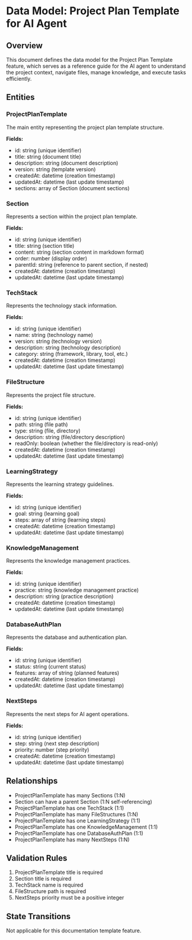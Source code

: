 # Data Model: Project Plan Template for AI Agent

## Overview
This document defines the data model for the Project Plan Template feature, which serves as a reference guide for the AI agent to understand the project context, navigate files, manage knowledge, and execute tasks efficiently.

## Entities

### ProjectPlanTemplate
The main entity representing the project plan template structure.

**Fields:**
- id: string (unique identifier)
- title: string (document title)
- description: string (document description)
- version: string (template version)
- createdAt: datetime (creation timestamp)
- updatedAt: datetime (last update timestamp)
- sections: array of Section (document sections)

### Section
Represents a section within the project plan template.

**Fields:**
- id: string (unique identifier)
- title: string (section title)
- content: string (section content in markdown format)
- order: number (display order)
- parentId: string (reference to parent section, if nested)
- createdAt: datetime (creation timestamp)
- updatedAt: datetime (last update timestamp)

### TechStack
Represents the technology stack information.

**Fields:**
- id: string (unique identifier)
- name: string (technology name)
- version: string (technology version)
- description: string (technology description)
- category: string (framework, library, tool, etc.)
- createdAt: datetime (creation timestamp)
- updatedAt: datetime (last update timestamp)

### FileStructure
Represents the project file structure.

**Fields:**
- id: string (unique identifier)
- path: string (file path)
- type: string (file, directory)
- description: string (file/directory description)
- readOnly: boolean (whether the file/directory is read-only)
- createdAt: datetime (creation timestamp)
- updatedAt: datetime (last update timestamp)

### LearningStrategy
Represents the learning strategy guidelines.

**Fields:**
- id: string (unique identifier)
- goal: string (learning goal)
- steps: array of string (learning steps)
- createdAt: datetime (creation timestamp)
- updatedAt: datetime (last update timestamp)

### KnowledgeManagement
Represents the knowledge management practices.

**Fields:**
- id: string (unique identifier)
- practice: string (knowledge management practice)
- description: string (practice description)
- createdAt: datetime (creation timestamp)
- updatedAt: datetime (last update timestamp)

### DatabaseAuthPlan
Represents the database and authentication plan.

**Fields:**
- id: string (unique identifier)
- status: string (current status)
- features: array of string (planned features)
- createdAt: datetime (creation timestamp)
- updatedAt: datetime (last update timestamp)

### NextSteps
Represents the next steps for AI agent operations.

**Fields:**
- id: string (unique identifier)
- step: string (next step description)
- priority: number (step priority)
- createdAt: datetime (creation timestamp)
- updatedAt: datetime (last update timestamp)

## Relationships
- ProjectPlanTemplate has many Sections (1:N)
- Section can have a parent Section (1:N self-referencing)
- ProjectPlanTemplate has one TechStack (1:1)
- ProjectPlanTemplate has many FileStructures (1:N)
- ProjectPlanTemplate has one LearningStrategy (1:1)
- ProjectPlanTemplate has one KnowledgeManagement (1:1)
- ProjectPlanTemplate has one DatabaseAuthPlan (1:1)
- ProjectPlanTemplate has many NextSteps (1:N)

## Validation Rules
1. ProjectPlanTemplate title is required
2. Section title is required
3. TechStack name is required
4. FileStructure path is required
5. NextSteps priority must be a positive integer

## State Transitions
Not applicable for this documentation template feature.